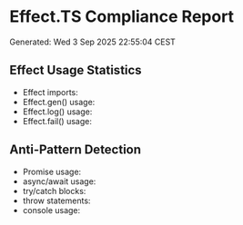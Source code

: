 # Effect.TS Compliance Report
Generated: Wed  3 Sep 2025 22:55:04 CEST

## Effect Usage Statistics
- Effect imports: 
- Effect.gen() usage: 
- Effect.log() usage: 
- Effect.fail() usage: 

## Anti-Pattern Detection
- Promise usage: 
- async/await usage: 
- try/catch blocks: 
- throw statements: 
- console usage: 
